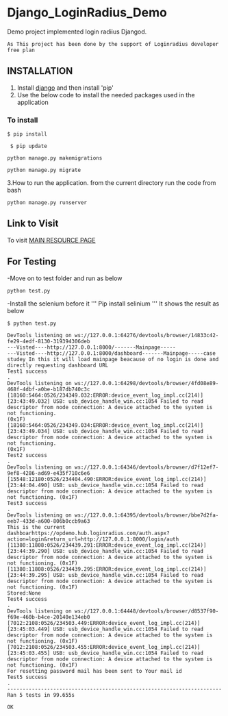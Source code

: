 # Django_LoginRadius_Demo
Demo project implemented login radiius Djangod.

 ```
 As This project has been done by the support of Loginradius developer free plan
```

## INSTALLATION
1. Install [django](https://www.djangoproject.com/download/) and then install 'pip'
2. Use the below code to install the needed packages used in the application
### To install
```
$ pip install
```
```
 $ pip update
```
```
python manage.py makemigrations
```
``` 
python manage.py migrate
```
3.How to run the application. from the current directory run the code from bash
```
python manage.py runserver
```
## Link to Visit
To visit [MAIN RESOURCE PAGE](http://127.0.0.1:8000/)

## For Testing
 -Move on to test folder and run as below
 ```
 python test.py
 ```
 -Install the selenium before it
 '''
 Pip install selinium
 '''
 It shows the result as below
 ```
 $ python test.py

DevTools listening on ws://127.0.0.1:64276/devtools/browser/14833c42-fe29-4edf-8130-319394306deb
---Visted----http://127.0.0.1:8000/-------Mainpage----- 
---Visted----http://127.0.0.1:8000/dashboard-------Mainpage-----case studey In this it will load mainpage beacause of no login is done and directly requesting dashboard URL
Test1 success
.
DevTools listening on ws://127.0.0.1:64298/devtools/browser/4fd08e89-468f-4dbf-a0be-b187db740c3c
[18160:5464:0526/234349.032:ERROR:device_event_log_impl.cc(214)] [23:43:49.032] USB: usb_device_handle_win.cc:1054 Failed to read descriptor from node connection: A device attached to the system is not functioning. 
(0x1F)
[18160:5464:0526/234349.034:ERROR:device_event_log_impl.cc(214)] [23:43:49.034] USB: usb_device_handle_win.cc:1054 Failed to read descriptor from node connection: A device attached to the system is not functioning. 
(0x1F)
Test2 success
.
DevTools listening on ws://127.0.0.1:64346/devtools/browser/d7f12ef7-9ef8-4286-ad69-e435f710c6e6
[15548:12180:0526/234404.490:ERROR:device_event_log_impl.cc(214)] [23:44:04.490] USB: usb_device_handle_win.cc:1054 Failed to read descriptor from node connection: A device attached to the system is not functioning. (0x1F)
Test3 success
.
DevTools listening on ws://127.0.0.1:64395/devtools/browser/bbe7d2fa-eeb7-433d-a600-806b0ccb9a63
This is the current dashboarhttps://opdemo.hub.loginradius.com/auth.aspx?action=login&return_url=http://127.0.0.1:8000/login/auth
[11380:11808:0526/234439.291:ERROR:device_event_log_impl.cc(214)] [23:44:39.290] USB: usb_device_handle_win.cc:1054 Failed to read descriptor from node connection: A device attached to the system is not functioning. (0x1F)
[11380:11808:0526/234439.295:ERROR:device_event_log_impl.cc(214)] [23:44:39.295] USB: usb_device_handle_win.cc:1054 Failed to read descriptor from node connection: A device attached to the system is not functioning. (0x1F)
Stored:None
Test4 success
.
DevTools listening on ws://127.0.0.1:64448/devtools/browser/d8537f90-f69e-460b-b4ce-20140e134eb0
[7012:2108:0526/234503.449:ERROR:device_event_log_impl.cc(214)] [23:45:03.449] USB: usb_device_handle_win.cc:1054 Failed to read descriptor from node connection: A device attached to the system is not functioning. (0x1F)
[7012:2108:0526/234503.455:ERROR:device_event_log_impl.cc(214)] [23:45:03.455] USB: usb_device_handle_win.cc:1054 Failed to read descriptor from node connection: A device attached to the system is not functioning. (0x1F)
For resetting password mail has been sent to Your mail id
Test5 success
.
----------------------------------------------------------------------
Ran 5 tests in 99.655s

OK
 ```

